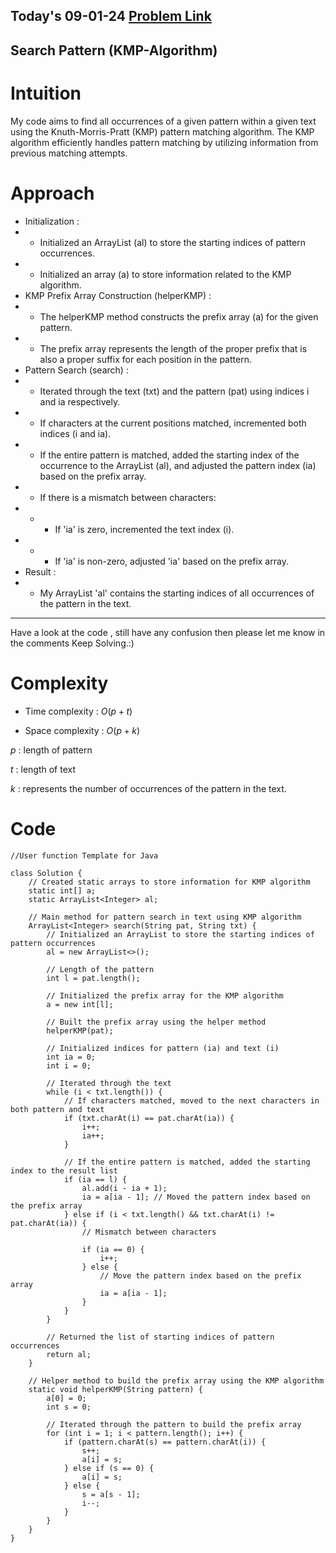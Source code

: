 ## Today's 09-01-24 [Problem Link](https://www.geeksforgeeks.org/problems/search-pattern0205/1)
## Search Pattern (KMP-Algorithm)

# Intuition
<!-- Describe your first thoughts on how to solve this problem. -->
My code aims to find all occurrences of a given pattern within a given text using the Knuth-Morris-Pratt (KMP) pattern matching algorithm. The KMP algorithm efficiently handles pattern matching by utilizing information from previous matching attempts.

# Approach
<!-- Describe your approach to solving the problem. -->
- Initialization :
- - Initialized an ArrayList (al) to store the starting indices of pattern occurrences.
- - Initialized an array (a) to store information related to the KMP algorithm.
- KMP Prefix Array Construction (helperKMP) :
- - The helperKMP method constructs the prefix array (a) for the given pattern.
- - The prefix array represents the length of the proper prefix that is also a proper suffix for each position in the pattern.
- Pattern Search (search) :
- - Iterated through the text (txt) and the pattern (pat) using indices i and ia respectively.
- - If characters at the current positions matched, incremented both indices (i and ia).
- - If the entire pattern is matched, added the starting index of the occurrence to the ArrayList (al), and adjusted the pattern index (ia) based on the prefix array.
- - If there is a mismatch between characters:
- - - If 'ia' is zero, incremented the text index (i).
- - - If 'ia' is non-zero, adjusted 'ia' based on the prefix array.
- Result :
- - My ArrayList 'al' contains the starting indices of all occurrences of the pattern in the text. 

---
Have a look at the code , still have any confusion then please let me know in the comments
Keep Solving.:)

# Complexity
- Time complexity : $O(p+t)$
<!-- Add your time complexity here, e.g. $$O(n)$$ -->
 
- Space complexity : $O(p+k)$
<!-- Add your space complexity here, e.g. $$O(n)$$ -->

$p$ : length of pattern  

$t$ : length of text 

$k$ : represents the number of occurrences of the pattern in the text.

# Code
```
//User function Template for Java

class Solution {
    // Created static arrays to store information for KMP algorithm
    static int[] a;
    static ArrayList<Integer> al;

    // Main method for pattern search in text using KMP algorithm
    ArrayList<Integer> search(String pat, String txt) {
        // Initialized an ArrayList to store the starting indices of pattern occurrences
        al = new ArrayList<>();

        // Length of the pattern
        int l = pat.length();

        // Initialized the prefix array for the KMP algorithm
        a = new int[l];

        // Built the prefix array using the helper method
        helperKMP(pat);

        // Initialized indices for pattern (ia) and text (i)
        int ia = 0;
        int i = 0;

        // Iterated through the text
        while (i < txt.length()) {
            // If characters matched, moved to the next characters in both pattern and text
            if (txt.charAt(i) == pat.charAt(ia)) {
                i++;
                ia++;
            }

            // If the entire pattern is matched, added the starting index to the result list
            if (ia == l) {
                al.add(i - ia + 1);
                ia = a[ia - 1]; // Moved the pattern index based on the prefix array
            } else if (i < txt.length() && txt.charAt(i) != pat.charAt(ia)) {
                // Mismatch between characters

                if (ia == 0) {
                    i++;
                } else {
                    // Move the pattern index based on the prefix array
                    ia = a[ia - 1];
                }
            }
        }

        // Returned the list of starting indices of pattern occurrences
        return al;
    }

    // Helper method to build the prefix array using the KMP algorithm
    static void helperKMP(String pattern) {
        a[0] = 0;
        int s = 0;

        // Iterated through the pattern to build the prefix array
        for (int i = 1; i < pattern.length(); i++) {
            if (pattern.charAt(s) == pattern.charAt(i)) {
                s++;
                a[i] = s;
            } else if (s == 0) {
                a[i] = s;
            } else {
                s = a[s - 1];
                i--;
            }
        }
    }
}

```


